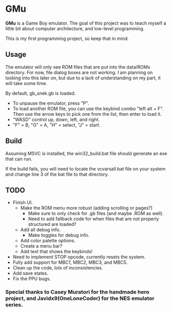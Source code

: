 # GMu

**GMu** is a Game Boy emulator. The goal of this project was to teach myself a little bit about computer architecture, and low-level programming.

This is my first programming project, so keep that in mind.

## Usage

The emulator will only see ROM files that are put into the data/ROMs directory. For now, file dialog boxes are not working. I am planning on looking into this later on, but due to a lack of understanding on my part, it will take some time.

By default, gb_snek.gb is loaded. 
- To unpause the emulator, press "P".
- To load another ROM file, you can use the keybind combo "left alt + F". Then use the arrow keys to pick one from the list, then enter to load it.
- "WASD" control up, down, left, and right.
- "F" = B, "G" = A, "H" = select, "J" = start.


## Build
Assuming MSVC is installed, the win32_build.bat file should generate an exe that can run.

If the build fails, you will need to locate the vcvarsall.bat file on your system and change line 3 of the bat file to that directory.

## TODO
- Finish UI.
    - Make the ROM menu more robust (adding scrolling or pages?)
        - Make sure to only check for .gb files (and maybe .ROM as well).
        - Need to add fallback code for when files that are not properly structured are loaded?     
    - Add all debug info.
        - Make toggles for debug info.
    - Add color palette options.
    - Create a menu bar?
    - Add text that shows the keybinds!
- Need to implement STOP opcode, currently resets the system.
- Fully add support for MBC1, MBC2, MBC3, and MBC5.
- Clean up the code, lots of inconsistencies.
- Add save states.
- Fix the PPU bugs.

### Special thanks to Casey Muratori for the handmade hero project, and Javidx9(OneLoneCoder) for the NES emulator series. 
